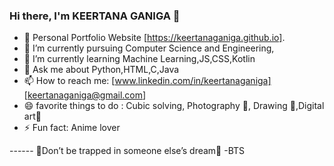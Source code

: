 ### Hi there, I'm KEERTANA GANIGA 👋


- 🤩 Personal Portfolio Website [https://keertanaganiga.github.io].
- 🔭 I’m currently pursuing Computer Science and Engineering,
- 🌱 I’m currently learning Machine Learning,JS,CSS,Kotlin
- 💬 Ask me about Python,HTML,C,Java
- 📫 How to reach me: [www.linkedin.com/in/keertanaganiga] [keertanaganiga@gmail.com]
- 😄 favorite things to do : Cubic solving, Photography 📸, Drawing 🎨,Digital art💜
- ⚡ Fun fact: Anime lover

------ 💜Don’t be trapped in someone else’s dream💜 -BTS


